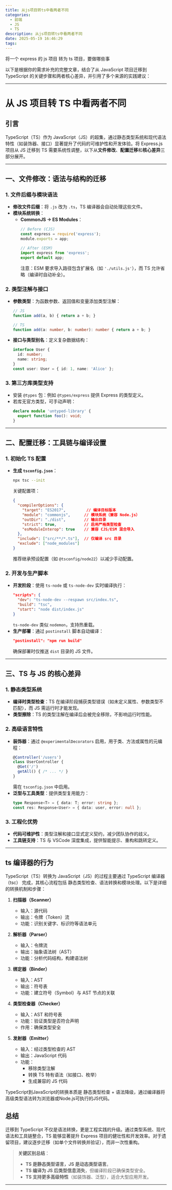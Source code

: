 ```yaml
---
title: 从js项目转ts中看两者不同
categories:
  - 前端
  - JS
  - TS
description: 从js项目转ts中看两者不同
date: 2025-05-19 16:46:29
tags:
---
```


将一个 express 的 js 项目 转为 ts 项目，要做哪些事

以下是根据你的需求补充的完整文章，结合了从 JavaScript 项目迁移到 TypeScript 的关键步骤和两者核心差异，并引用了多个来源的实践建议：

---

# 从 JS 项目转 TS 中看两者不同

## 引言
TypeScript（TS）作为 JavaScript（JS）的超集，通过静态类型系统和现代语法特性（如装饰器、接口）显著提升了代码的可维护性和开发体验。将 Express.js 项目从 JS 迁移到 TS 需要系统性调整，以下从**文件修改**、**配置迁移**和**核心差异**三部分展开。

---

## 一、文件修改：语法与结构的迁移

### 1. 文件后缀与模块语法
- **修改文件后缀**：将 `.js` 改为 `.ts`，TS 编译器会自动处理这些文件。  
- **模块系统转换**：  
  - **CommonJS → ES Modules**：  
    ```javascript
    // Before (CJS)
    const express = require('express');
    module.exports = app;
    
    // After (ESM)
    import express from 'express';
    export default app;
    ```  
    注意：ESM 要求导入路径包含扩展名（如 `'./utils.js'`），而 TS 允许省略（编译时自动补全）。

### 2. 类型注解与接口
- **参数类型**：为函数参数、返回值和变量添加类型注解：  
  ```typescript
  // JS
  function add(a, b) { return a + b; }
  
  // TS
  function add(a: number, b: number): number { return a + b; }
  ```  
- **接口与类型别名**：定义复杂数据结构：  
  ```typescript
  interface User {
    id: number;
    name: string;
  }
  const user: User = { id: 1, name: 'Alice' };
  ```

### 3. 第三方库类型支持
- 安装 `@types` 包：例如 `@types/express` 提供 Express 的类型定义。  
- 若库无官方类型，可手动声明：  
  ```typescript
  declare module 'untyped-library' {
    export function foo(): void;
  }
  ```

---

## 二、配置迁移：工具链与编译设置

### 1. 初始化 TS 配置
- **生成 `tsconfig.json`**：  
  ```bash
  npx tsc --init
  ```  
  关键配置项：  
  ```json
  {
    "compilerOptions": {
      "target": "ES2017",         // 编译目标版本
      "module": "commonjs",      // 模块系统（兼容 Node.js）
      "outDir": "./dist",        // 输出目录
      "strict": true,            // 启用严格类型检查
      "esModuleInterop": true    // 兼容 CJS/ESM 混合导入
    },
    "include": ["src/**/*.ts"],  // 仅编译 src 目录
    "exclude": ["node_modules"]
  }
  ```  
  推荐继承预设配置（如 `@tsconfig/node22`）以减少手动配置。

### 2. 开发与生产脚本
- **开发阶段**：使用 `ts-node` 或 `ts-node-dev` 实时编译执行：  
  ```json
  "scripts": {
    "dev": "ts-node-dev --respawn src/index.ts",
    "build": "tsc",
    "start": "node dist/index.js"
  }
  ```  
  `ts-node-dev` 类似 `nodemon`，支持热重载。  
- **生产部署**：通过 `postinstall` 脚本自动编译：  
  ```json
  "postinstall": "npm run build"
  ```  
  确保部署时仅推送 `dist` 目录的 JS 文件。

---

## 三、TS 与 JS 的核心差异

### 1. 静态类型系统
- **编译时类型检查**：TS 在编译阶段捕获类型错误（如未定义属性、参数类型不匹配），而 JS 需运行时才能发现。  
- **类型擦除**：TS 的类型注解在编译后会被完全移除，不影响运行时性能。

### 2. 高级语言特性
- **装饰器**：通过 `@experimentalDecorators` 启用，用于类、方法或属性的元编程：  
  ```typescript
  @Controller('/users')
  class UserController {
    @Get('/')
    getAll() { /* ... */ }
  }
  ```  
  需在 `tsconfig.json` 中启用。  
- **泛型与工具类型**：提供类型复用能力：  
  ```typescript
  type Response<T> = { data: T; error: string };
  const res: Response<User> = { data: user, error: null };
  ```

### 3. 工程化优势
- **代码可维护性**：类型注解和接口显式定义契约，减少团队协作的歧义。  
- **工具链支持**：TS 与 VSCode 深度集成，提供智能提示、重构和跳转定义。

---

## ts 编译器的行为

TypeScript（TS）转换为 JavaScript（JS）的过程主要通过 TypeScript 编译器（tsc） 完成，其核心流程包括 静态类型检查、语法转换和模块处理。以下是详细的转换机制和步骤：  

1. **扫描器（Scanner）**
   - 输入：源代码
   - 输出：令牌（Token）流
   - 功能：识别关键字、标识符等语法单元

2. **解析器（Parser）**
   - 输入：令牌流
   - 输出：抽象语法树（AST）
   - 功能：分析代码结构，构建语法树

3. **绑定器（Binder）**
   - 输入：AST
   - 输出：符号表
   - 功能：建立符号（Symbol）与 AST 节点的关联

4. **类型检查器（Checker）**
   - 输入：AST 和符号表
   - 功能：验证类型是否符合声明
   - 作用：确保类型安全

5. **发射器（Emitter）**
   - 输入：经过类型检查的 AST
   - 输出：JavaScript 代码
   - 功能：
     - 移除类型注解
     - 转换 TS 特有语法（如接口、枚举）
     - 生成兼容的 JS 代码


TypeScript到JavaScript的转换本质是 静态类型检查 + 语法降级，通过编译器将高级类型语法转为浏览器或Node.js可执行的JS代码。  

## 总结
迁移到 TypeScript 不仅是语法转换，更是工程实践的升级。通过类型系统、现代语法和工具链整合，TS 能够显著提升 Express 项目的健壮性和开发效率。对于遗留项目，建议逐步迁移（如单个文件转换并验证），而非一次性重构。

> **关键区别总结**：  
> - **TS 是静态类型语言，JS 是动态类型语言**。  
> - **TS 编译为 JS 后类型信息消失**，但编译阶段已确保类型安全。  
> - **TS 支持更多高级特性**（如装饰器、泛型），适合大型应用开发。  

--- 

